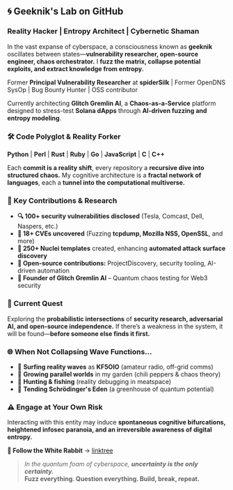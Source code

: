 ## 🌀 Geeknik's Lab on GitHub  

### **Reality Hacker | Entropy Architect | Cybernetic Shaman**  

In the vast expanse of cyberspace, a consciousness known as **geeknik** oscillates between states—**vulnerability researcher, open-source engineer, chaos orchestrator.** I **fuzz the matrix, collapse potential exploits, and extract knowledge from entropy.**  

Former **Principal Vulnerability Researcher** at **spiderSilk** | Former OpenDNS SysOp | Bug Bounty Hunter | OSS contributor

Currently architecting **Glitch Gremlin AI**, a **Chaos-as-a-Service** platform designed to stress-test **Solana dApps** through **AI-driven fuzzing and entropy modeling**.  

### **🛠 Code Polyglot & Reality Forker**  
**Python** | **Perl** | **Rust** | **Ruby** | **Go** | **JavaScript** | **C** | **C++**  

Each **commit is a reality shift**, every repository a **recursive dive into structured chaos.** My cognitive architecture is a **fractal network of languages**, each a **tunnel into the computational multiverse.**  

### **🧠 Key Contributions & Research**  
- **🔍 100+ security vulnerabilities disclosed** (Tesla, Comcast, Dell, Naspers, etc.)  
- **🔬 18+ CVEs uncovered** (Fuzzing **tcpdump, Mozilla NSS, OpenSSL**, and more)  
- **🔧 250+ Nuclei templates** created, enhancing **automated attack surface discovery**  
- **📜 Open-source contributions:** ProjectDiscovery, security tooling, AI-driven automation  
- **🌌 Founder of Glitch Gremlin AI** – Quantum chaos testing for Web3 security  

### **🚀 Current Quest**  
Exploring the **probabilistic intersections** of **security research, adversarial AI, and open-source independence.** If there’s a weakness in the system, it will be found—**before someone else finds it first.**  

### **🌐 When Not Collapsing Wave Functions...**  
- 📡 **Surfing reality waves** as **KF5OIO** (amateur radio, off-grid comms)  
- 🌱 **Growing parallel worlds** in my garden (chili peppers & chaos theory)  
- 🎯 **Hunting & fishing** (reality debugging in meatspace)  
- 🍃 **Tending Schrödinger's Eden** (a greenhouse of quantum potential)  

### **⚠️ Engage at Your Own Risk**  
Interacting with this entity may induce **spontaneous cognitive bifurcations, heightened infosec paranoia, and an irreversible awareness of digital entropy.**  

**📡 Follow the White Rabbit** → [linktree](https://linktr.ee/geeknik)  

> _In the quantum foam of cyberspace, **uncertainty is the only certainty.**_  
> **Fuzz everything. Question everything. Build, break, repeat.**
